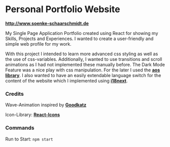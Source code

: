# Personal Portfolio Website

**http://www.soenke-schaarschmidt.de**

My Single Page Application Portfolio created using React for showing my Skills, Projects and Experiences.
I wanted to create a user-friendly and simple web profile for my work.

With this project I intended to learn more advanced css styling as well as the use of css-variables.
Additionally, I wanted to use transitions and scroll animations as I had not implemented these manually before.
The Dark Mode Feature was a nice play with css manipulation. For the later I used the **[aos library](https://michalsnik.github.io/aos/)**.
I also wanted to have an easily extendable language switch for the content of the website which I implemented using
**[i18next](https://www.i18next.com/)**.

### Credits

Wave-Animation inspired by **[Goodkatz](https://codepen.io/goodkatz/pen/LYPGxQz?editors=1100)**

Icon-Library: **[React-Icons](https://react-icons.github.io/react-icons)**

### Commands

Run to Start: `npm start`
